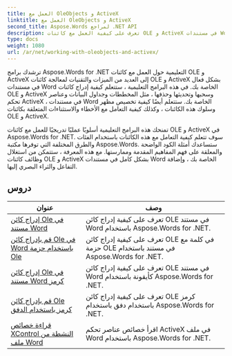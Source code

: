 ```yaml
---
title: العمل مع OleObjects و ActiveX
linktitle: العمل مع OleObjects و ActiveX
second_title: Aspose.Words لمراجع .NET API
description: تعرف على كيفية العمل مع كائنات OLE و ActiveX في مستندات Word باستخدام Aspose.Words for .NET. دروس مفصلة مع أمثلة التعليمات البرمجية.
type: docs
weight: 1080
url: /ar/net/working-with-oleobjects-and-activex/
---
```


ترشدك برامج Aspose.Words for .NET التعليمية حول العمل مع كائنات OLE و ActiveX إلى العديد من الميزات والتقنيات لمعالجة كائنات OLE و ActiveX بشكل فعال في مستندات Word الخاصة بك. في هذه البرامج التعليمية ، ستتعلم كيفية إدراج كائنات OLE و ActiveX وسحبها وتحديثها وحذفها ، مثل المخططات وجداول البيانات وعناصر تحكم ActiveX ، في مستندات Word الخاصة بك. ستتعلم أيضًا كيفية تخصيص مظهر وسلوك هذه الكائنات ، وكذلك كيفية التعامل مع الأخطاء والاستثناءات المتعلقة بكائنات OLE و ActiveX.

تمنحك هذه البرامج التعليمية أسلوبًا عمليًا تدريجيًا للعمل مع كائنات OLE و ActiveX في Aspose.Words for .NET. سوف تتعلم كيفية التعامل مع هذه الكائنات باستخدام الفئات والطرق المختلفة التي توفرها مكتبة Aspose.Words. ستساعدك أمثلة الكود الواضحة والمعلقة على فهم المفاهيم المقدمة وممارستها. مع هذه المعرفة ، ستتمكن من استغلال وظائف كائنات OLE و ActiveX بشكل كامل في مستندات Word الخاصة بك ، وإضافة التفاعل والثراء البصري إليها.

 ## دروس
| عنوان | وصف |
| --- | --- |
| [إدراج كائن Ole في مستند Word](./insert-ole-object/) | تعرف على كيفية إدراج كائن OLE في مستند Word باستخدام Aspose.Words for .NET. |
| [قم بإدراج كائن Ole في Word باستخدام حزمة Ole](./insert-ole-object-with-ole-package/) | تعرف على كيفية إدراج كائن OLE في كلمة مع حزمة OLE في مستند باستخدام Aspose.Words for .NET. |
| [إدراج كائن Ole في مستند Word كرمز](./insert-ole-object-as-icon/) | تعرف على كيفية إدراج كائن OLE في مستند Word كأيقونة باستخدام Aspose.Words for .NET. |
| [قم بإدراج كائن Ole كرمز باستخدام الدفق](./insert-ole-object-as-icon-using-stream/) | تعرف على كيفية إدراج كائن OLE كرمز باستخدام دفق باستخدام Aspose.Words for .NET. |
| [قراءة خصائص XControl النشطة من ملف Word](./read-active-xcontrol-properties/) | اقرأ خصائص عناصر تحكم ActiveX في ملف Word باستخدام Aspose.Words for .NET. |